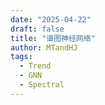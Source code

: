 ```yaml
---
date: "2025-04-22"
draft: false
title: "谱图神经网络"
author: MTandHJ
tags:
  - Trend
  - GNN
  - Spectral
---
```


<link rel="stylesheet" href="/css/timeline.css">

<div id="timeline">
  <!-- 时间线将由 JavaScript 自动生成 -->
</div>

<script>
// 时间线数据
window.timelineData = [
  {
    "date": "2023-12-14",
    "title": "DSF",
    "description": "可学习的 Layer weights (per node)",
    "paperUrl": "https://arxiv.org/abs/2312.09041",
    "importance": "emmm"
  },

  {
    "date": "2023-02-24",
    "title": "FavardGNN",
    "description": "分析 ChebyNet 的训练问题并改进",
    "paperUrl": "https://arxiv.org/abs/2302.12432",
    "importance": "novel"
  },

  {
    "date": "2022-11-17",
    "title": "BSPM",
    "description": "基于谱分解的协同过滤, 蹭了扩散模型的热度",
    "paperUrl": "https://arxiv.org/abs/2211.09324",
    "importance": "novel"
  },

  {
    "date": "2022-08-26",
    "title": "SVD-GCN",
    "description": "基于谱分解的协同过滤",
    "paperUrl": "https://arxiv.org/abs/2208.12689",
    "importance": "emmm"
  },

  {
    "date": "2022-05-23",
    "title": "JacobiConv",
    "description": "Jacobi 多项式为基础的 Spectral GNN",
    "paperUrl": "https://arxiv.org/abs/2205.11172",
    "importance": "emmm"
  },

  {
    "date": "2022-04-24",
    "title": "GDE",
    "description": "基于谱分解的协同过滤, 同时强调高频的重要性",
    "paperUrl": "https://arxiv.org/abs/2204.11346",
    "importance": "novel"
  },

  {
    "date": "2022-02-04",
    "title": "ChebyNetII",
    "description": "分析 ChebyNet 的训练问题并改进",
    "paperUrl": "https://arxiv.org/abs/2202.03580",
    "importance": "emmm"
  },

  {
    "date": "2022-01-01",
    "title": "PA-GNN",
    "description": "可学习的 Layer weights (per node)",
    "paperUrl": "https://dynn-icml2022.github.io/spapers/paper_6.pdf",
    "importance": "emmm"
  },

  {
    "date": "2021-10-28",
    "title": "UltraGCN",
    "description": "协同过滤, 强调低频的重要性",
    "paperUrl": "https://arxiv.org/abs/2110.15114",
    "importance": "novel"
  },

  {
    "date": "2021-08-07",
    "title": "GF-CF",
    "description": "重燃基于谱分解的协同过滤, 强调低频的重要性",
    "paperUrl": "https://arxiv.org/abs/2108.07567",
    "importance": "seminal"
  },

  {
    "date": "2021-07-05",
    "title": "Elastic GNN",
    "description": "L2 的图正则化推广到 Elastic 正则",
    "paperUrl": "https://arxiv.org/abs/2107.06996",
    "importance": "emmm"
  },

  {
    "date": "2021-01-28",
    "title": "Interpreting and Unifying Graph Neural Networks with An Optimization Framewor",
    "description": "统一的图则化框架",
    "paperUrl": "https://arxiv.org/abs/2101.11859",
    "importance": "novel"
  },

  {
    "date": "2020-10-27",
    "title": "C&S",
    "description": "Label propagation",
    "paperUrl": "https://arxiv.org/abs/2010.13993",
    "importance": "emmm"
  },

  {
    "date": "2020-10-05",
    "title": "A Unified View on Graph Neural Networks as Graph Signal Denoising",
    "description": "统一的图则化框架",
    "paperUrl": "https://arxiv.org/abs/2010.01777",
    "importance": "novel"
  },

  {
    "date": "2020-02-06",
    "title": "LightGCN",
    "description": "协同过滤上的图神经网络的简化",
    "paperUrl": "https://arxiv.org/abs/2002.02126",
    "importance": "seminal"
  },

  {
    "date": "2020-01-14",
    "title": "GPR-GNN",
    "description": "可学习 Layer weights",
    "paperUrl": "https://arxiv.org/abs/2006.07988",
    "importance": "emmm"
  },

  {
    "date": "2019-02-19",
    "title": "SGC",
    "description": "图神经网络的简化",
    "paperUrl": "https://arxiv.org/abs/1902.07153",
    "importance": "novel"
  },

  {
    "date": "2018-10-14",
    "title": "APPNP",
    "description": "PageRank for GCN",
    "paperUrl": "https://arxiv.org/abs/1810.05997",
    "importance": "novel"
  },

  {
    "date": "2016-09-09",
    "title": "GCN",
    "description": "GCN 开山之作",
    "paperUrl": "https://arxiv.org/abs/1609.02907",
    "importance": "seminal"
  },

  {
    "date": "2016-06-30",
    "title": "ChebyNet",
    "description": "Chebyshev 多项式为基础的 Spectral GNN",
    "paperUrl": "https://arxiv.org/abs/1606.09375",
    "importance": "seminal"
  },

  {
    "date": "2014-03-05",
    "title": "Signal denoising on graphs via graph filtering",
    "description": "图正则化用于去噪",
    "paperUrl": "https://ieeexplore.ieee.org/document/7032244",
    "importance": "emmm"
  },

  {
    "date": "2013-12-21",
    "title": "Spectral GCN",
    "description": "开山之作",
    "paperUrl": "https://arxiv.org/abs/1312.6203",
    "importance": "seminal"
  },

  {
    "date": "2003-06-01",
    "title": "Learning with Local and Global Consistency",
    "description": "图正则化用于半监督学习",
    "paperUrl": "https://proceedings.neurips.cc/paper_files/paper/2003/file/87682805257e619d49b8e0dfdc14affa-Paper.pdf",
    "importance": "seminal"
  },

];
</script>

<script src="/js/timeline.js"></script>